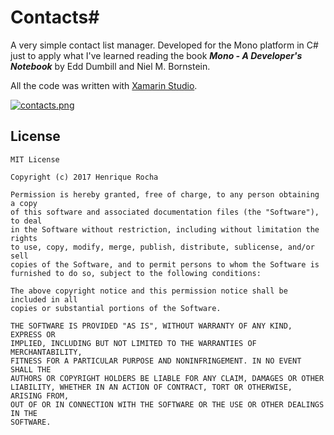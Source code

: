 # Contacts#

A very simple contact list manager.
Developed for the Mono platform in C# just to apply what I've learned reading
the book ***Mono - A Developer's Notebook*** by Edd Dumbill and Niel M. Bornstein.

All the code was written with [Xamarin Studio](http://www.monodevelop.com/download/).

[![contacts.png](https://s26.postimg.org/56zi6sgix/contacts.png)](https://postimg.org/image/fh1x616ed/)

License
-------

    MIT License
    
    Copyright (c) 2017 Henrique Rocha
    
    Permission is hereby granted, free of charge, to any person obtaining a copy
    of this software and associated documentation files (the "Software"), to deal
    in the Software without restriction, including without limitation the rights
    to use, copy, modify, merge, publish, distribute, sublicense, and/or sell
    copies of the Software, and to permit persons to whom the Software is
    furnished to do so, subject to the following conditions:
    
    The above copyright notice and this permission notice shall be included in all
    copies or substantial portions of the Software.
    
    THE SOFTWARE IS PROVIDED "AS IS", WITHOUT WARRANTY OF ANY KIND, EXPRESS OR
    IMPLIED, INCLUDING BUT NOT LIMITED TO THE WARRANTIES OF MERCHANTABILITY,
    FITNESS FOR A PARTICULAR PURPOSE AND NONINFRINGEMENT. IN NO EVENT SHALL THE
    AUTHORS OR COPYRIGHT HOLDERS BE LIABLE FOR ANY CLAIM, DAMAGES OR OTHER
    LIABILITY, WHETHER IN AN ACTION OF CONTRACT, TORT OR OTHERWISE, ARISING FROM,
    OUT OF OR IN CONNECTION WITH THE SOFTWARE OR THE USE OR OTHER DEALINGS IN THE
    SOFTWARE.
    

